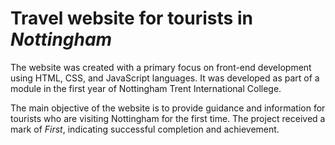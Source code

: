 # Travel website for tourists in _Nottingham_

The website was created with a primary focus on front-end development using HTML, CSS, and JavaScript languages. It was developed as part of a module in the first year of Nottingham Trent International College.

The main objective of the website is to provide guidance and information for tourists who are visiting Nottingham for the first time. The project received a mark of _First_, indicating successful completion and achievement.

